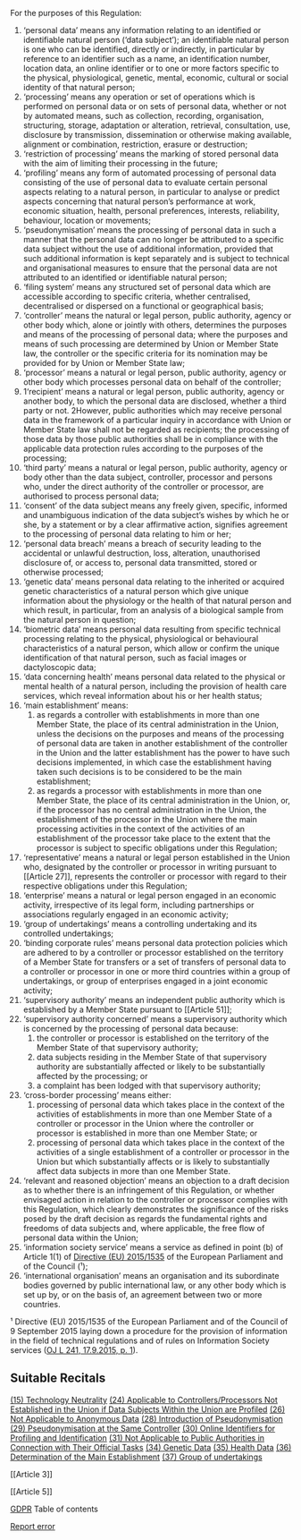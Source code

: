 
For the purposes of this Regulation:


1. ‘personal data’ means any information relating to an identified or identifiable natural person (‘data subject’); an identifiable natural person is one who can be identified, directly or indirectly, in particular by reference to an identifier such as a name, an identification number, location data, an online identifier or to one or more factors specific to the physical, physiological, genetic, mental, economic, cultural or social identity of that natural person;
2. ‘processing’ means any operation or set of operations which is performed on personal data or on sets of personal data, whether or not by automated means, such as collection, recording, organisation, structuring, storage, adaptation or alteration, retrieval, consultation, use, disclosure by transmission, dissemination or otherwise making available, alignment or combination, restriction, erasure or destruction;
3. ‘restriction of processing’ means the marking of stored personal data with the aim of limiting their processing in the future;
4. ‘profiling’ means any form of automated processing of personal data consisting of the use of personal data to evaluate certain personal aspects relating to a natural person, in particular to analyse or predict aspects concerning that natural person’s performance at work, economic situation, health, personal preferences, interests, reliability, behaviour, location or movements;
5. ‘pseudonymisation’ means the processing of personal data in such a manner that the personal data can no longer be attributed to a specific data subject without the use of additional information, provided that such additional information is kept separately and is subject to technical and organisational measures to ensure that the personal data are not attributed to an identified or identifiable natural person;
6. ‘filing system’ means any structured set of personal data which are accessible according to specific criteria, whether centralised, decentralised or dispersed on a functional or geographical basis;
7. ‘controller’ means the natural or legal person, public authority, agency or other body which, alone or jointly with others, determines the purposes and means of the processing of personal data; where the purposes and means of such processing are determined by Union or Member State law, the controller or the specific criteria for its nomination may be provided for by Union or Member State law;
8. ‘processor’ means a natural or legal person, public authority, agency or other body which processes personal data on behalf of the controller;
9. 1‘recipient’ means a natural or legal person, public authority, agency or another body, to which the personal data are disclosed, whether a third party or not. 2However, public authorities which may receive personal data in the framework of a particular inquiry in accordance with Union or Member State law shall not be regarded as recipients; the processing of those data by those public authorities shall be in compliance with the applicable data protection rules according to the purposes of the processing;
10. ‘third party’ means a natural or legal person, public authority, agency or body other than the data subject, controller, processor and persons who, under the direct authority of the controller or processor, are authorised to process personal data;
11. ‘consent’ of the data subject means any freely given, specific, informed and unambiguous indication of the data subject’s wishes by which he or she, by a statement or by a clear affirmative action, signifies agreement to the processing of personal data relating to him or her;
12. ‘personal data breach’ means a breach of security leading to the accidental or unlawful destruction, loss, alteration, unauthorised disclosure of, or access to, personal data transmitted, stored or otherwise processed;
13. ‘genetic data’ means personal data relating to the inherited or acquired genetic characteristics of a natural person which give unique information about the physiology or the health of that natural person and which result, in particular, from an analysis of a biological sample from the natural person in question;
14. ‘biometric data’ means personal data resulting from specific technical processing relating to the physical, physiological or behavioural characteristics of a natural person, which allow or confirm the unique identification of that natural person, such as facial images or dactyloscopic data;
15. ‘data concerning health’ means personal data related to the physical or mental health of a natural person, including the provision of health care services, which reveal information about his or her health status;
16. ‘main establishment’ means:
	1. as regards a controller with establishments in more than one Member State, the place of its central administration in the Union, unless the decisions on the purposes and means of the processing of personal data are taken in another establishment of the controller in the Union and the latter establishment has the power to have such decisions implemented, in which case the establishment having taken such decisions is to be considered to be the main establishment;
	2. as regards a processor with establishments in more than one Member State, the place of its central administration in the Union, or, if the processor has no central administration in the Union, the establishment of the processor in the Union where the main processing activities in the context of the activities of an establishment of the processor take place to the extent that the processor is subject to specific obligations under this Regulation;
17. ‘representative’ means a natural or legal person established in the Union who, designated by the controller or processor in writing pursuant to [[Article 27]], represents the controller or processor with regard to their respective obligations under this Regulation;
18. ‘enterprise’ means a natural or legal person engaged in an economic activity, irrespective of its legal form, including partnerships or associations regularly engaged in an economic activity;
19. ‘group of undertakings’ means a controlling undertaking and its controlled undertakings;
20. ‘binding corporate rules’ means personal data protection policies which are adhered to by a controller or processor established on the territory of a Member State for transfers or a set of transfers of personal data to a controller or processor in one or more third countries within a group of undertakings, or group of enterprises engaged in a joint economic activity;
21. ‘supervisory authority’ means an independent public authority which is established by a Member State pursuant to [[Article 51]];
22. ‘supervisory authority concerned’ means a supervisory authority which is concerned by the processing of personal data because:
	1. the controller or processor is established on the territory of the Member State of that supervisory authority;
	2. data subjects residing in the Member State of that supervisory authority are substantially affected or likely to be substantially affected by the processing; or
	3. a complaint has been lodged with that supervisory authority;
23. ‘cross-border processing’ means either:
	1. processing of personal data which takes place in the context of the activities of establishments in more than one Member State of a controller or processor in the Union where the controller or processor is established in more than one Member State; or
	2. processing of personal data which takes place in the context of the activities of a single establishment of a controller or processor in the Union but which substantially affects or is likely to substantially affect data subjects in more than one Member State.
24. ‘relevant and reasoned objection’ means an objection to a draft decision as to whether there is an infringement of this Regulation, or whether envisaged action in relation to the controller or processor complies with this Regulation, which clearly demonstrates the significance of the risks posed by the draft decision as regards the fundamental rights and freedoms of data subjects and, where applicable, the free flow of personal data within the Union;
25. ‘information society service’ means a service as defined in point (b) of Article 1(1) of [Directive (EU) 2015/1535](http://eur-lex.europa.eu/legal-content/EN/TXT/HTML/?uri=CELEX:32015L1535) of the European Parliament and of the Council (¹);
26. ‘international organisation’ means an organisation and its subordinate bodies governed by public international law, or any other body which is set up by, or on the basis of, an agreement between two or more countries.


¹ Directive (EU) 2015/1535 of the European Parliament and of the Council of 9 September 2015 laying down a procedure for the provision of information in the field of technical regulations and of rules on Information Society services ([OJ L 241, 17.9.2015, p. 1](http://eur-lex.europa.eu/legal-content/EN/AUTO/?uri=OJ:L:2015:241:TOC)).




## Suitable Recitals



[(15) Technology Neutrality](https://gdpr-info.eu/recitals/no-15/)
[(24) Applicable to Controllers/Processors Not Established in the Union if Data Subjects Within the Union are Profiled](https://gdpr-info.eu/recitals/no-24/)
[(26) Not Applicable to Anonymous Data](https://gdpr-info.eu/recitals/no-26/)
[(28) Introduction of Pseudonymisation](https://gdpr-info.eu/recitals/no-28/)
[(29) Pseudonymisation at the Same Controller](https://gdpr-info.eu/recitals/no-29/)
[(30) Online Identifiers for Profiling and Identification](https://gdpr-info.eu/recitals/no-30/)
[(31) Not Applicable to Public Authorities in Connection with Their Official Tasks](https://gdpr-info.eu/recitals/no-31/)
[(34) Genetic Data](https://gdpr-info.eu/recitals/no-34/)
[(35) Health Data](https://gdpr-info.eu/recitals/no-35/)
[(36) Determination of the Main Establishment](https://gdpr-info.eu/recitals/no-36/)
[(37) Group of undertakings](https://gdpr-info.eu/recitals/no-37/)




[[Article 3]]


[[Article 5]]



[GDPR](https://gdpr-info.eu)
Table of contents


[Report error](https://gdpr-info.eu/gf/?TB_iframe=true&height=306 "Your message")


